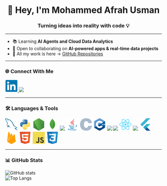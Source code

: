 <h1 align="center">👋 Hey, I'm Mohammed Afrah Usman</h1>
<h3 align="center">Turning ideas into reality with code 💡</h3>

---

- 📚 Learning **AI Agents and Cloud Data Analytics**  
- 🤝 Open to collaborating on **AI-powered apps & real-time data projects**  
- 📂 All my work is here → [GitHub Repositories](https://github.com/Imafrah)  

---

### 🌐 Connect With Me
<p align="left">
<a href="https://linkedin.com/in/mohammed-afrah-usman-6bb087294" target="_blank">
<img src="https://raw.githubusercontent.com/devicons/devicon/master/icons/linkedin/linkedin-original.svg" width="40"/>
</a>
<a href="https://leetcode.com/u/Imafrah/" target="_blank">
<img src="https://upload.wikimedia.org/wikipedia/commons/1/19/LeetCode_logo_black.png" width="40"/>
</a>
</p>


---

### 🛠 Languages & Tools
<p align="left">
<img src="https://raw.githubusercontent.com/devicons/devicon/master/icons/mysql/mysql-original.svg" width="40"/> 
<img src="https://raw.githubusercontent.com/devicons/devicon/master/icons/python/python-original.svg" width="40"/> 
<img src="https://raw.githubusercontent.com/devicons/devicon/master/icons/nodejs/nodejs-original.svg" width="40"/> 
<img src="https://raw.githubusercontent.com/devicons/devicon/master/icons/mongodb/mongodb-original.svg" width="40"/> 
<img src="https://www.vectorlogo.zone/logos/figma/figma-icon.svg" width="40"/> 
<img src="https://raw.githubusercontent.com/devicons/devicon/master/icons/java/java-original.svg" width="40"/> 
<img src="https://raw.githubusercontent.com/devicons/devicon/master/icons/c/c-original.svg" width="40"/> 
<img src="https://raw.githubusercontent.com/devicons/devicon/master/icons/cplusplus/cplusplus-original.svg" width="40"/> 
<img src="https://upload.wikimedia.org/wikipedia/commons/4/45/Notion_app_logo.png" width="40"/> 
<img src="https://www.vectorlogo.zone/logos/getpostman/getpostman-icon.svg" width="40"/> 
<img src="https://raw.githubusercontent.com/devicons/devicon/master/icons/react/react-original.svg" width="40"/>
<img src="https://encrypted-tbn0.gstatic.com/images?q=tbn:ANd9GcQfRklXyWQy1ditXPl8oBPdbcdjxuiVU3Z3VA&s" width="40"/> 
<img src="https://raw.githubusercontent.com/devicons/devicon/master/icons/flutter/flutter-original.svg" width="40"/>
<img src="https://raw.githubusercontent.com/devicons/devicon/master/icons/firebase/firebase-plain.svg" width="40"/>
<img src="https://raw.githubusercontent.com/devicons/devicon/master/icons/html5/html5-original.svg" width="40"/> 
<img src="https://raw.githubusercontent.com/devicons/devicon/master/icons/javascript/javascript-original.svg" width="40"/> 
<img src="https://raw.githubusercontent.com/devicons/devicon/master/icons/css3/css3-original.svg" width="40"/> 
</p>

---

### 📊 GitHub Stats
![GitHub stats](https://github-readme-stats.vercel.app/api?username=Imafrah&show_icons=true&theme=radical)  
![Top Langs](https://github-readme-stats.vercel.app/api/top-langs/?username=Imafrah&layout=compact&theme=radical)  
